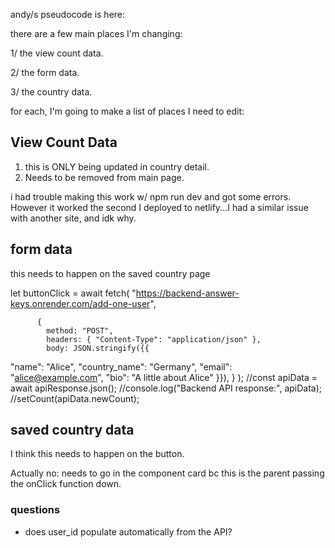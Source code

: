 andy/s pseudocode is here:

there are a few main places I'm changing:

1/ the view count data.

2/ the form data.

3/ the country data.

for each, I'm going to make a list of places I need to edit:

## View Count Data

1. this is ONLY being updated in country detail.
2. Needs to be removed from main page.

i had trouble making this work w/ npm run dev and got some errors. However it worked the second I deployed to netlify...I had a similar issue with another site, and idk why.

## form data

this needs to happen on the saved country page

let buttonClick = await fetch(
"https://backend-answer-keys.onrender.com/add-one-user",

          {
            method: "POST",
            headers: { "Content-Type": "application/json" },
            body: JSON.stringify({{

"name": "Alice",
"country_name": "Germany",
"email": "alice@example.com",
"bio": "A little about Alice"
}}),
}
);
//const apiData = await apiResponse.json();
//console.log("Backend API response:", apiData);
//setCount(apiData.newCount);

## saved country data

I think this needs to happen on the button.

Actually no: needs to go in the component card bc this is the parent passing the onClick function down. 

### questions

- does user_id populate automatically from the API?